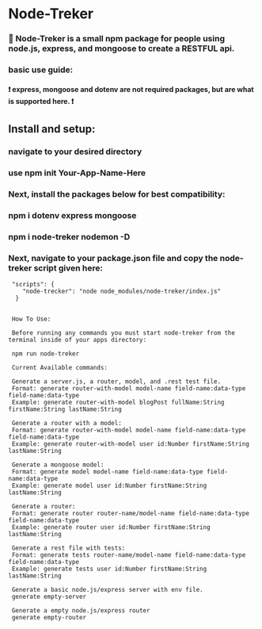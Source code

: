 # Node-Treker

### :rocket: Node-Treker is a small npm package for people using node.js, express, and mongoose to create a RESTFUL api.

### basic use guide:

#### :heavy_exclamation_mark: express, mongoose and dotenv are not required packages, but are what is supported here. :heavy_exclamation_mark:

## Install and setup:

### navigate to your desired directory

### use npm init Your-App-Name-Here

### Next, install the packages below for best compatibility:

### npm i dotenv express mongoose

### npm i node-treker nodemon -D

### Next, navigate to your package.json file and copy the node-treker script given here:

```
 "scripts": {
    "node-trecker": "node node_modules/node-treker/index.js"
  }


 How To Use:

 Before running any commands you must start node-treker from the terminal inside of your apps directory:

 npm run node-treker

 Current Available commands:

 Generate a server.js, a router, model, and .rest test file.
 Format: generate router-with-model model-name field-name:data-type field-name:data-type
 Example: generate router-with-model blogPost fullName:String firstName:String lastName:String

 Generate a router with a model:
 Format: generate router-with-model model-name field-name:data-type field-name:data-type
 Example: generate router-with-model user id:Number firstName:String lastName:String

 Generate a mongoose model:
 Format: generate model model-name field-name:data-type field-name:data-type
 Example: generate model user id:Number firstName:String lastName:String

 Generate a router:
 Format: generate router router-name/model-name field-name:data-type field-name:data-type
 Example: generate router user id:Number firstName:String lastName:String

 Generate a rest file with tests:
 Format: generate tests router-name/model-name field-name:data-type field-name:data-type
 Example: generate tests user id:Number firstName:String lastName:String

 Generate a basic node.js/express server with env file.
 generate empty-server

 Generate a empty node.js/express router
 generate empty-router


```
